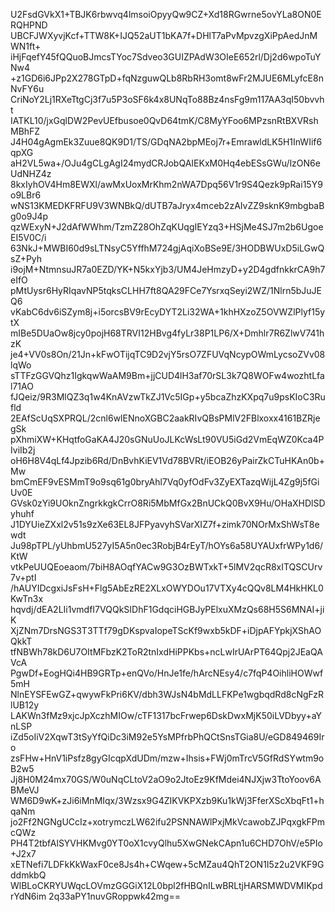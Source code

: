 U2FsdGVkX1+TBJK6rbwvq4lmsoiOpyyQw9CZ+Xd18RGwrne5ovYLa8ON0ERQHPND
UBCFJWXyvjKcf+TTW8K+IJQ52aUT1bKA7f+DHlT7aPvMpvzgXiPpAedJnMWN1ft+
iHjFqefY45fQQuoBJmcsTYoc7Sdveo3GUIZPAdW3OIeE652rl/Dj2d6wpoTuYNw4
+z1GD6i6JPp2X278GTpD+fqNzguwQLb8RbRH3omt8wFr2MJUE6MLyfcE8nNvFY6u
CriNoY2Lj1RXeTtgCj3f7u5P3oSF6k4x8UNqTo88Bz4nsFg9m117AA3qI50bvvht
IATKL10/jxGqlDW2PevUEfbusoe0QvD64tmK/C8MyYFoo6MPzsnRtBXVRshMBhFZ
J4H04gAgmEk3Zuue8QK9D1/TS/GDqNA2bpMEoj7r+EmrawldLK5H1InWIif6qpXG
aH2VL5wa+/OJu4gCLgAgI24mydCRJobQAIEKxM0Hq4ebESsGWu/lzON6eUdNHZ4z
8kxIyhOV4Hm8EWXl/awMxUoxMrKhm2nWA7Dpq56V1r9S4Qezk9pRai15Y9o9LBr6
wNS13KMEDKFRFU9V3WNBkQ/dUTB7aJryx4mceb2zAIvZZ9sknK9mbgbaBg0o9J4p
qzWExyN+J2dAfWWhm/TzmZ28OhZqKUqgIEYzq3+HSjMe4SJ7m2b6UgoeEI5V0C/i
63NkJ+MWBI60d9sLTNsyC5YffhM724gjAqiXoBSe9E/3HODBWUxD5iLGwQsZ+Pyh
i9ojM+NtmnsuJR7a0EZD/YK+N5kxYjb3/UM4JeHmzyD+y2D4gdfnkkrCA9h7eIfO
pMtUysr6HyRIqavNP5tqksCLHH7ft8QA29FCe7YsrxqSeyi2WZ/1Nlrn5bJuJEQ6
vKabC6dv6iSZym8j+i5orcsBV9rEcyDYT2Li32WA+1khHXzoZ5OVWZlPlyf15ytX
mIBe5DUaOw8jcy0pojH68TRVI12HBvg4fyLr38P1LP6/X+Dmhlr7R6ZlwV741hzK
je4+VV0s8On/21Jn+kFwOTijqTC9D2vjY5rsO7ZFUVqNcypOWmLycsoZVv08lqWo
sTTFzGGVQhz1IgkqwWaAM9Bm+jjCUD4lH3af70rSL3k7Q8WOFw4wozhtLfal71AO
fJQeiz/9R3MlQZ3q1w4KnAVzwTkZJ1Vc5IGp+y5bcaZhzKXpq7u9psKIoC3Rufld
2EAfScUqSXPRQL/2cnl6wlENnoXGBC2aakRIvQBsPMlV2FBlxoxx4161BZRjegSk
pXhmiXW+KHqtfoGaKA4J20sGNuUoJLKcWsLt90VU5iGd2VmEqWZ0Kca4PIviIb2j
oH6H8V4qLf4Jpzib6Rd/DnBvhKiEV1Vd78BVRt/iEOB26yPairZkCTuHKAn0b+Mw
bmCmEF9vESMmT9o9sq61g0bryAhl7Vq0yfOdFv3ZyEXTazqWijL4Zg9j5fGiUv0E
GVsk0zYi9UOknZngrkkgkCrrO8Ri5MbMfGx2BnUCkQ0BvX9Hu/OHaXHDlSDyhuhf
J1DYUieZXxl2v51s9zXe63EL8JFPyavyhSVarXIZ7f+zimk70NOrMxShWsT8ewdt
Ju98pTPL/yUhbmU527yI5A5n0ec3RobjB4rEyT/hOYs6a58UYAUxfrWPy1d6/KtW
vtkPeUUQEoeaom/7biH8AOqfYACw9G3OzBWTxkT+5lMV2qcR8xITQSCUrv7v+ptI
/hAUYIDcgxiJsFsH+Flg5AbEzRE2XLxOWYDOu17VTXy4cQQv8LM4HkHKL0KwTn3x
hqvdj/dEA2LIi1vmdfI7VQQkSIDhF1GdqciHGBJyPElxuXMzQs68H5S6MNAI+jiK
XjZNm7DrsNGS3T3TTf79gDKspvaIopeTScKf9wxb5kDF+iDjpAFYpkjXShAOQkkT
tfNBWh78kD6U7OItMFbzK2ToR2tnIxdHiPPKbs+ncLwIrUArPT64Qpj2JEaQAVcA
PgwDf+EogHQi4HB9GRTp+enQVo/HnJe1fe/hArcNEsy4/c7fqP4OihliHOWwf5mH
NlnEYSFEwGZ+qwywFkPri6KV/dbh3WJsN4bMdLLFKPe1wgbqdRd8cNgFzRlUB12y
LAKWn3fMz9xjcJpXczhMIOw/cTF1317bcFrwep6DskDwxMjK50iLVDbyy+aYnLSP
iZd5oIiV2XqwT3tSyYfQiDc3iM92e5YsMPfrbPhQCtSnsTGia8U/eGD849469Iro
zsFHw+HnV1iPsfz8gyGIcqpXdUDm/mzw+Ihsis+FWj0mTrcV5GfRdSYwtm9oB2w5
Jj8H0M24mx70GS/W0uNqCLtoV2aO9o2JtoEz9KfMdei4NJXjw3TtoYoov6ABMeVJ
WM6D9wK+zJi6iMnMIqx/3Wzsx9G4ZIKVKPXzb9Ku1kWj3FferXScXbqFt1+hqaNm
jo2Ff2NGNgUCcIz+xotrymczLW62ifu2PSNNAWlPxjMkVcawobZJPqxgkFPmcQWz
PH4T2tbfAlSYVHKMvg0YT0oX1cvyQlhu5XwGNekCApn1u6CHD7OhV/e5PIo+J2x7
xETNefi7LDFkKkWaxF0ce8Js4h+CWqew+5cMZau4QhT2ON1I5z2u2VKF9GddmkbQ
WlBLoCKRYUWqcLOVmzGGGiX12L0bpl2fHBQnILwBRLtjHARSMWDVMIKpdrYdN6im
2q33aPY1nuvGRoppwk42mg==
